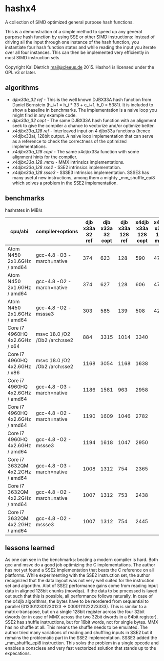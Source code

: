 hashx4
======

A collection of SIMD optimized general purpose hash functions.

This is a demonstration of a simple method to speed up any general
purpose hash function by using SSE or other SIMD instructions:
Instead of driving all the input through
one instance of the hash function, you instantiate four hash
function states and while reading the input you iterate over
all four instances. This can then be implemented very efficiently
in most SIMD instruction sets.

Copyright Kai Dietrich <mail@cleeus.de> 2015.
Hashx4 is licensed under the GPL v3 or later.


algorithms
----------

* *djbx33a\_32 ref* - This is the well known DJBX33A hash function from Daniel Bernstein (h\_i+1 = h\_i * 33 + c\_i+1, h\_0 = 5381).
	It is included to show a baseline in benchmarks. The implementation is a naive loop you might find in any example code.
* *djbx33a\_32 copt* - The same DJBX33A hash function with an alignment seek
	to give the compiler a chance to vectorize and/or optimize better.
* *x4djbx33a\_128 ref* - Interleaved input on 4 djbx33a functions (hence x4djbx33a), 128bit output.
	A naive loop implementation that can serve as
	a reference to check the correctness of the optimized implementations.
* *x4djbx33a\_128 copt* - The same x4djbx33a function with some alignment hints for the compiler.
* *x4djbx33a\_128_mmx* - MMX intrinsics implementations.
* *x4djbx33a\_128 sse2* - SSE2 intrinsics implementation.
* *x4djbx33a\_128 ssse3* - SSSE3 intrinsics implementation. SSSE3 has many useful new instructions, among them a mighty \_mm\_shuffle\_epi8
	which solves a problem in the SSE2 implementation.

benchmarks
----------

hashrates in MiB/s

| cpu/abi | compiler+options | djb x33a 32 ref | djb x33a 32 copt | djb x33a 128 ref | x4djb x33a 128 copt | x4djb x33a 128 mmx | x4djb x33a 128 sse2 | x4djb x33a 128 ssse3 |
|---------------------------------|-------------------------------|------|------|------|------|------|------|------|
| Atom N450 2x1.6GHz / amd64      | gcc-4.8 -O3 -march=native     |  374 |  623 |  128 |  590 |  478 |  452 |  954 |
| Atom N450 2x1.6GHz / amd64      | gcc-4.8 -O2 -march=native     |  374 |  627 |  128 |  606 |  478 |  452 | 1024 |
| Atom N450 2x1.6GHz / amd64      | gcc-4.8 -O2 -mssse3           |  303 |  585 |  139 |  508 |  428 |  414 |  915 |
| Core i7 4960HQ 4x2.6GHz / x64   | msvc 18.0 /O2 /Ob2 /arch:sse2 |  884 | 3315 | 1014 | 3340 |  | 2581 | 6272 |
| Core i7 4960HQ 4x2.6GHz / x86   | msvc 18.0 /O2 /Ob2 /arch:sse2 | 1168 | 3054 | 1168 | 1638 |  | 2586 | 6297 |
| Core i7 4960HQ 4x2.6GHz / amd64 | gcc-4.8 -O3 -march=native     | 1186 | 1581 |  963 | 2958 |  | 2723 | 6829 |
| Core i7 4960HQ 4x2.6GHz / amd64 | gcc-4.8 -O2 -march=native     | 1190 | 1609 | 1046 | 2782 |  | 2714 | 6869 |
| Core i7 4960HQ 4x2.6GHz / amd64 | gcc-4.8 -O2 -mssse3           | 1194 | 1618 | 1047 | 2950 |  | 2643 | 7044 |
| Core i7 3632QM 4x2.2GHz / amd64 | gcc-4.8 -O3 -march=native     | 1008 | 1312 |  754 | 2365 |  | 2371 | 5053 |
| Core i7 3632QM 4x2.2GHz / amd64 | gcc-4.8 -O2 -march=native     | 1007 | 1312 |  753 | 2438 |  | 2371 | 5058 |
| Core i7 3632QM 4x2.2GHz / amd64 | gcc-4.8 -O2 -mssse3           | 1007 | 1312 |  754 | 2445 |  | 2251 | 5188 |


lessons learned
---------------

As one can see in the benchmarks: beating a modern compiler is hard. Both gcc and msvc do a good job optimizing
the C implementations. The author has not yet found a SSE2 implementation that beats the C reference on all
platforms. While experimenting with the SSE2 instruction set, the author recognized that the data layout was not very
well suited for the instruction set and algorithm.
Alot of SSE2 performance gains come from reading input data in
aligned 128bit chunks (movdqa). If the data to be processed is layed out such that this is possible,
all performance follows naturally.
In case of the x4djb algorithms, the bytes have to be reordered from sequential to parallel
(0123012301230123 -> 0000111122223333).
This is similar to a matrix-transpose, but on a single 128bit register across the four 32bit dwords
(or in case of MMX across the two 32bit dwords in a 64bit register).
SSE2 has shuffle instructions, but for 16bit words, not for single bytes. MMX has no shuffle at all.
This means the shuffle needs to be emulated.
The author tried many variations of reading and shuffling inputs in SSE2 but it
remains the problematic part in the SSE2 implementation. SSSE3 added the \_mm\_shuffle\_epi8 instruction.
This solvs the problem in a single opcode and enables a consciese and very fast
vectorized solution that stands up to the expecations.


